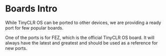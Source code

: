 # Boards Intro

While TinyCLR OS can be ported to other devices, we are providing a ready port for few popular boards.

One of the ports is for FEZ, which is the official TinyCLR OS board. It will always have the latest and greatest and should be used as a reference for new ports.